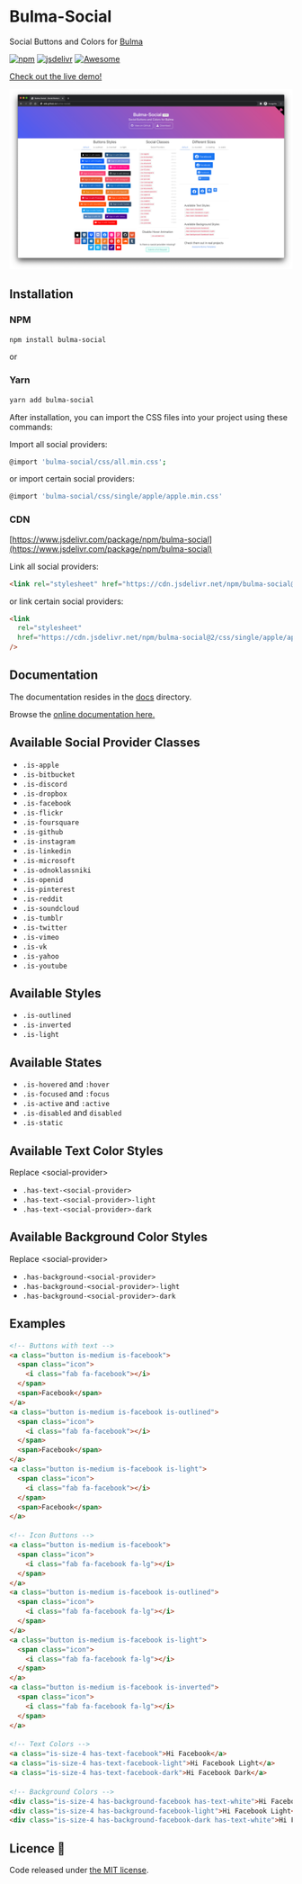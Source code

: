 # Bulma-Social

Social Buttons and Colors for [Bulma](http://bulma.io/)

[![npm](https://img.shields.io/npm/v/bulma-social.svg)](https://npmjs.com/package/bulma-social)
[![jsdelivr](https://data.jsdelivr.com/v1/package/npm/bulma-social/badge)](https://www.jsdelivr.com/package/npm/bulma-social)
[![Awesome](https://awesome.re/badge-flat2.svg)](https://awesome.re)

[Check out the live demo!](http://aldi.github.io/bulma-social)

![bulma-social-image](docs/assets/images/bulma-social.png)

## Installation

### NPM

```sh
npm install bulma-social
```

or

### Yarn

```sh
yarn add bulma-social
```

After installation, you can import the CSS files into your project using these commands:

Import all social providers:

```sh
@import 'bulma-social/css/all.min.css';
```

or import certain social providers:

```sh
@import 'bulma-social/css/single/apple/apple.min.css'
```

### CDN

[https://www.jsdelivr.com/package/npm/bulma-social](https://www.jsdelivr.com/package/npm/bulma-social)

Link all social providers:

```html
<link rel="stylesheet" href="https://cdn.jsdelivr.net/npm/bulma-social@2/css/all.min.css" />
```

or link certain social providers:

```html
<link
  rel="stylesheet"
  href="https://cdn.jsdelivr.net/npm/bulma-social@2/css/single/apple/apple.min.css"
/>
```

## Documentation

The documentation resides in the [docs](docs) directory.

Browse the [online documentation here.](https://aldi.github.io/bulma-social/index.html)

## Available Social Provider Classes

- `.is-apple`
- `.is-bitbucket`
- `.is-discord`
- `.is-dropbox`
- `.is-facebook`
- `.is-flickr`
- `.is-foursquare`
- `.is-github`
- `.is-instagram`
- `.is-linkedin`
- `.is-microsoft`
- `.is-odnoklassniki`
- `.is-openid`
- `.is-pinterest`
- `.is-reddit`
- `.is-soundcloud`
- `.is-tumblr`
- `.is-twitter`
- `.is-vimeo`
- `.is-vk`
- `.is-yahoo`
- `.is-youtube`

## Available Styles

- `.is-outlined`
- `.is-inverted`
- `.is-light`

## Available States

- `.is-hovered` and `:hover`
- `.is-focused` and `:focus`
- `.is-active` and `:active`
- `.is-disabled` and `disabled`
- `.is-static`

## Available Text Color Styles

Replace &lt;social-provider&gt;

- `.has-text-<social-provider>`
- `.has-text-<social-provider>-light`
- `.has-text-<social-provider>-dark`

## Available Background Color Styles

Replace &lt;social-provider&gt;

- `.has-background-<social-provider>`
- `.has-background-<social-provider>-light`
- `.has-background-<social-provider>-dark`

## Examples

```html
<!-- Buttons with text -->
<a class="button is-medium is-facebook">
  <span class="icon">
    <i class="fab fa-facebook"></i>
  </span>
  <span>Facebook</span>
</a>
<a class="button is-medium is-facebook is-outlined">
  <span class="icon">
    <i class="fab fa-facebook"></i>
  </span>
  <span>Facebook</span>
</a>
<a class="button is-medium is-facebook is-light">
  <span class="icon">
    <i class="fab fa-facebook"></i>
  </span>
  <span>Facebook</span>
</a>

<!-- Icon Buttons -->
<a class="button is-medium is-facebook">
  <span class="icon">
    <i class="fab fa-facebook fa-lg"></i>
  </span>
</a>
<a class="button is-medium is-facebook is-outlined">
  <span class="icon">
    <i class="fab fa-facebook fa-lg"></i>
  </span>
</a>
<a class="button is-medium is-facebook is-light">
  <span class="icon">
    <i class="fab fa-facebook fa-lg"></i>
  </span>
</a>
<a class="button is-medium is-facebook is-inverted">
  <span class="icon">
    <i class="fab fa-facebook fa-lg"></i>
  </span>
</a>

<!-- Text Colors -->
<a class="is-size-4 has-text-facebook">Hi Facebook</a>
<a class="is-size-4 has-text-facebook-light">Hi Facebook Light</a>
<a class="is-size-4 has-text-facebook-dark">Hi Facebook Dark</a>

<!-- Background Colors -->
<div class="is-size-4 has-background-facebook has-text-white">Hi Facebook</div>
<div class="is-size-4 has-background-facebook-light">Hi Facebook Light</div>
<div class="is-size-4 has-background-facebook-dark has-text-white">Hi Facebook Dark</div>
```

## Licence 📜

Code released under [the MIT license](https://github.com/aldi/bulma-social/blob/master/LICENSE).
